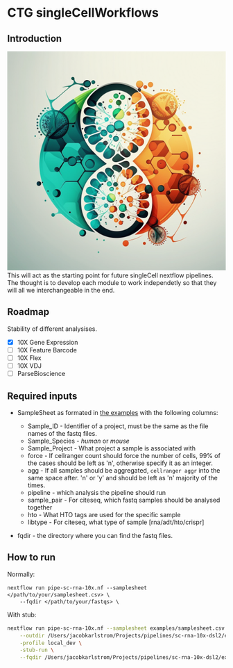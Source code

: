 # CTG singleCellWorkflows
## Introduction
![Logo](images/singleCellLogo.png "Logo")
This will act as the starting point for future singleCell nextflow pipelines. The thought is to develop each module to work independetly so that they will all we interchangeable in the end. 

## Roadmap
Stability of different analysises.
- [X] 10X Gene Expression
- [ ] 10X Feature Barcode
- [ ] 10X Flex
- [ ] 10X VDJ
- [ ] ParseBioscience
## Required inputs

* SampleSheet as formated in [the examples](/examples/CTG_SampleSheet.csv) with the following columns:
  * Sample_ID - Identifier of a project, must be the same as the file names of the fastq files.
  * Sample_Species - *human* or *mouse*
  * Sample_Project - What project a sample is associated with
  * force - If cellranger count should force the number of cells, 99% of the cases should be left as 'n', otherwise specify it as an integer.
  * agg - If all samples should be aggregated, `cellranger aggr` into the same space after. 'n' or 'y' and should be left as 'n' majority of the times.
  * pipeline - which analysis the pipeline should run
  * sample_pair - For citeseq, which fastq samples should be analysed together
  * hto - What HTO tags are used for the specific sample
  * libtype - For citeseq, what type of sample [rna/adt/hto/crispr]

* fqdir - the directory where you can find the fastq files.

## How to run
Normally:
```
nextflow run pipe-sc-rna-10x.nf --samplesheet </path/to/your/samplesheet.csv> \
    --fqdir </path/to/your/fastqs> \
```
With stub:
```bash
nextflow run pipe-sc-rna-10x.nf --samplesheet examples/samplesheet.csv  \
    --outdir /Users/jacobkarlstrom/Projects/pipelines/sc-rna-10x-dsl2/examples/output \
    -profile local_dev \
    -stub-run \
    --fqdir /Users/jacobkarlstrom/Projects/pipelines/sc-rna-10x-dsl2/examples
```
